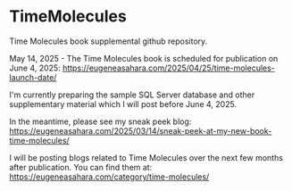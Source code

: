 # TimeMolecules
Time Molecules book supplemental github repository.

May 14, 2025 - The Time Molecules book is scheduled for publication on June 4, 2025:  https://eugeneasahara.com/2025/04/25/time-molecules-launch-date/

I'm currently preparing the sample SQL Server database and other supplementary material which I will post before June 4, 2025.

In the meantime, please see my sneak peek blog: https://eugeneasahara.com/2025/03/14/sneak-peek-at-my-new-book-time-molecules/

I will be posting blogs related to Time Molecules over the next few months after publication. You can find them at: https://eugeneasahara.com/category/time-molecules/
